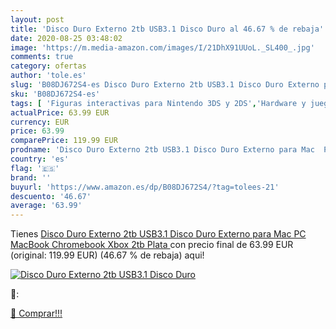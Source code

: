 ```yaml
---
layout: post
title: 'Disco Duro Externo 2tb USB3.1 Disco Duro al 46.67 % de rebaja'
date: 2020-08-25 03:48:02
image: 'https://m.media-amazon.com/images/I/21DhX91UUoL._SL400_.jpg'
comments: true
category: ofertas
author: 'tole.es'
slug: 'B08DJ672S4-es Disco Duro Externo 2tb USB3.1 Disco Duro Externo para Mac...'
sku: 'B08DJ672S4-es'
tags: [ 'Figuras interactivas para Nintendo 3DS y 2DS','Hardware y juegos para Nintendo 3DS y 2DS','Hardware y juegos para Nintendo Switch','Juegos para Nintendo Switch','Sistemas precursores y micro consolas','Videojuegos','xbox', ]
actualPrice: 63.99 EUR
currency: EUR
price: 63.99
comparePrice: 119.99 EUR
prodname: 'Disco Duro Externo 2tb USB3.1 Disco Duro Externo para Mac  PC MacBook  Chromebook  Xbox  2tb  Plata '
country: 'es'
flag: '🇪🇸'
brand: ''
buyurl: 'https://www.amazon.es/dp/B08DJ672S4/?tag=tolees-21'
descuento: '46.67'
average: '63.99'
---
```


Tienes [Disco Duro Externo 2tb USB3.1 Disco Duro Externo para Mac  PC MacBook  Chromebook  Xbox  2tb  Plata ](https://www.amazon.es/dp/B08DJ672S4/?tag=tolees-21) con precio final de  63.99 EUR (original: 119.99 EUR) (46.67 %  de rebaja) aqui!

[![Disco Duro Externo 2tb USB3.1 Disco Duro](https://m.media-amazon.com/images/I/21DhX91UUoL._SL400_.jpg)](https://www.amazon.es/dp/B08DJ672S4/?tag=tolees-21)

🔎:


[🛒 Comprar!!!](https://www.amazon.es/dp/B08DJ672S4/?tag=tolees-21)
